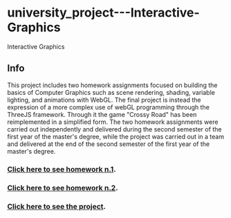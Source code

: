 # university_project---Interactive-Graphics
Interactive Graphics

## Info
This project includes two homework assignments focused on building the basics of Computer Graphics such as scene rendering, shading, variable lighting, and animations with WebGL. The final project is instead the expression of a more complex use of webGL programming through the ThreeJS framework. Through it the game "Crossy Road" has been reimplemented in a simplified form. The two homework assignments were carried out independently and delivered during the second semester of the first year of the master's degree, while the project was carried out in a team and delivered at the end of the second semester of the first year of the master's degree.

### [Click here to see homework n.1](https://lucpol98.github.io/university_project---Interactive-Graphics/Homework%201/Homework1/Homework1.html).

### [Click here to see homework n.2](https://lucpol98.github.io/university_project---Interactive-Graphics/Homework%202/Homework2/Homework2.html).

### [Click here to see the project](https://lucpol98.github.io/university_project---Interactive-Graphics/Project/main.html).
